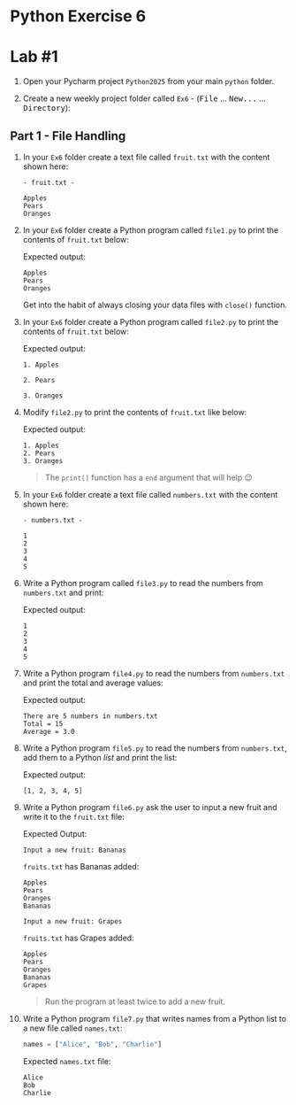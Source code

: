 # Python Exercise 6

# Lab #1

1. Open your Pycharm project `Python2025` from your main `python` folder.

1. Create a new weekly project folder called `Ex6` -  (<kbd>File</kbd> ... <kbd>New...</kbd> ... <kbd>Directory</kbd>):

## Part 1 - File Handling

1.  In your `Ex6` folder create a text file called `fruit.txt` with the content shown here:

    `- fruit.txt -`
    ```
    Apples
    Pears
    Oranges
    ```

2.  In your `Ex6` folder create a Python program called `file1.py` to print the contents of `fruit.txt` below:
    
    Expected output:
    ```
    Apples
    Pears
    Oranges
    ```

    Get into the habit of always closing your data files with `close()` function.

3.  In your `Ex6` folder create a Python program called `file2.py` to print the contents of `fruit.txt` below:

    Expected output:
    ```
    1. Apples

    2. Pears

    3. Oranges    
    ```

4.  Modify `file2.py` to print the contents of `fruit.txt` like below:

    Expected output:
    ```
    1. Apples
    2. Pears
    3. Oranges    
    ```

    > The `print()` function has a `end` argument that will help :wink: 

1.  In your `Ex6` folder create a text file called `numbers.txt` with the content shown here:

    `- numbers.txt -`
    ```
    1
    2
    3
    4
    5
    ```

1.  Write a Python program called `file3.py` to read the numbers from `numbers.txt` and print:

    Expected output:
    ```
    1
    2
    3
    4
    5
    ```

6.  Write a Python program `file4.py` to read the numbers from `numbers.txt` and print the total and average values:

    Expected output:
    ```
    There are 5 numbers in numbers.txt
    Total = 15
    Average = 3.0
    ```

6.  Write a Python program `file5.py` to read the numbers from `numbers.txt`, add them to a Python *list* and print the list:

    Expected output:
    ```
    [1, 2, 3, 4, 5]
    ```

1.  Write a Python program `file6.py` ask the user to input a new fruit and write it to the `fruit.txt` file:

    Expected Output:
    ```
    Input a new fruit: Bananas
    ```

    `fruits.txt` has Bananas added:
    ```
    Apples
    Pears
    Oranges
    Bananas
    ```


    ```
    Input a new fruit: Grapes
    ```

    `fruits.txt` has Grapes added:
    ```
    Apples
    Pears
    Oranges
    Bananas
    Grapes
    ```

    > Run the program at least twice to add a new fruit.

1.  Write a Python program `file7.py` that writes names from a Python list to a new file called `names.txt`:

    ```python
    names = ["Alice", "Bob", "Charlie"]
    ```

    Expected `names.txt` file:
    ```
    Alice
    Bob
    Charlie
    ```


